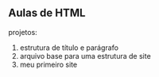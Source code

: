 ## Aulas de HTML 

projetos:

1. estrutura de título e parágrafo
2. arquivo base para uma estrutura de site
3. meu primeiro site
